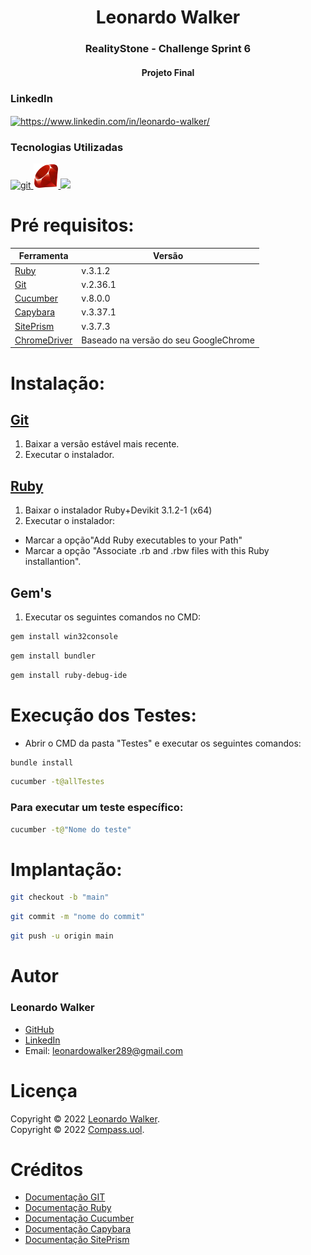 <h1 align="center">Leonardo Walker</h1>
<h3 align="center"> RealityStone - Challenge Sprint 6</h3>
<h4 align="center"> Projeto Final </h4>

<h3 align="left">LinkedIn </h3>
<p align="left">
<a href="https://linkedin.com/in/https://www.linkedin.com/in/leonardo-walker/" target="blank"><img align="center" src="https://raw.githubusercontent.com/rahuldkjain/github-profile-readme-generator/master/src/images/icons/Social/linked-in-alt.svg" alt="https://www.linkedin.com/in/leonardo-walker/" height="30" width="40" /></a>
</p>

<h3 align="left">Tecnologias Utilizadas </h3>
<p align="left"> <a href="https://git-scm.com/" target="_blank" rel="noreferrer"> <img src="https://www.vectorlogo.zone/logos/git-scm/git-scm-icon.svg" alt="git" width="40" height="40"/> </a> <a href="https://www.ruby-lang.org/en/" target="_blank" rel="noreferrer"> <img src="https://raw.githubusercontent.com/devicons/devicon/master/icons/ruby/ruby-original.svg" alt="ruby" width="40" height="40"/> <img src=https://user-images.githubusercontent.com/106784535/176747130-46677b0c-cb20-4cc5-b177-ada7b6a7c2fd.png>
 </a> </p>


# Pré requisitos:
| Ferramenta | Versão  |
|-------|--------|
| [Ruby](https://www.ruby-lang.org/pt/) | v.3.1.2  |
| [Git](https://git-scm.com/)   | v.2.36.1 |
| [Cucumber](https://rubygems.org/gems/cucumber) | v.8.0.0  |
| [Capybara](https://rubygems.org/gems/capybara/versions/2.7.1?locale=pt-BR) | v.3.37.1  |
| [SitePrism](https://rubygems.org/gems/site_prism/versions/2.9?locale=pt-BR) | v.3.7.3  |
| [ChromeDriver](https://chromedriver.chromium.org/downloads) | Baseado na versão do seu GoogleChrome   |

# Instalação:
## [Git](https://git-scm.com/downloads)
1. Baixar a versão estável mais recente.
2. Executar o instalador.

## [Ruby](https://rubyinstaller.org/downloads/)
 1. Baixar o instalador Ruby+Devikit 3.1.2-1 (x64)
 2. Executar o instalador:
  - Marcar a opção"Add Ruby executables to your Path"
  - Marcar a opção "Associate .rb and .rbw files with this Ruby installantion".
  
## Gem's
1. Executar os seguintes comandos no CMD: <br>
 ```sh 
 gem install win32console 
 ``` 
 ```sh 
 gem install bundler 
 ``` 
 ```sh 
 gem install ruby-debug-ide
 ``` 
  
# Execução dos Testes:
- Abrir o CMD da pasta "Testes" e executar os seguintes comandos:
 ```sh
 bundle install
 ```
  ```sh
 cucumber -t@allTestes
 ```
 ### Para executar um teste específico:
  ```sh
 cucumber -t@"Nome do teste"
 ```
# Implantação:
```sh
git checkout -b "main"
```
```sh
git commit -m "nome do commit"
```
```sh
git push -u origin main
```
# Autor
### Leonardo Walker
- [GitHub](https://github.com/leonardo-walker)
- [LinkedIn](https://www.linkedin.com/in/leonardo-walker/)
- Email: leonardowalker289@gmail.com


# Licença
Copyright © 2022 [Leonardo Walker](https://github.com/leonardo-walker).<br>
Copyright © 2022 [Compass.uol](https://compass.uol/).

# Créditos
- [Documentação GIT](https://git-scm.com/doc)
- [Documentação Ruby](https://www.ruby-lang.org/pt/documentation/)
- [Documentação Cucumber](https://github.com/cucumber/cucumber-ruby)
- [Documentação Capybara](https://github.com/teamcapybara/capybara)
- [Documentação SitePrism](https://github.com/site-prism/site_prism)

